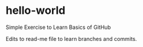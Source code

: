 # hello-world
Simple Exercise to Learn Basics of GitHub

Edits to read-me file to learn branches and commits.
